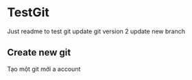 # TestGit
Just readme to test git
update git version 2
update new branch

## Create new git
Tạo một git mới a account

